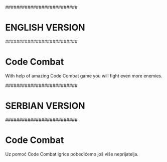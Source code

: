 ##########################
#     ENGLISH VERSION    #
##########################

# Code Combat

With help of amazing Code Combat game you will fight even more enemies.



##########################
#     SERBIAN VERSION    #
##########################

# Code Combat

Uz pomoć Code Combat igrice pobedićemo još više neprijatelja.
